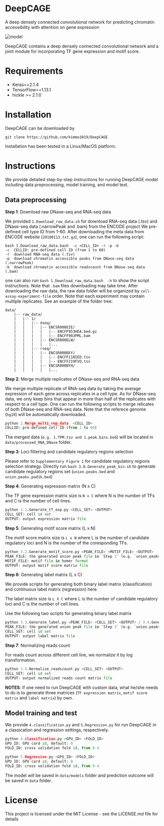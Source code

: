 # DeepCAGE
 A deep densely connected convolutional network for predicting chromatin accessibility with attention on gene expression
 
 ![model](https://github.com/kimmo1019/DeepCAGE/blob/master/model.png)
 
 DeepCAGE contains a deep densely connected convolutional network and a joint module for incorporating TF gene expression and motif score.
 
 # Requirements
- Keras==2.1.4
- TensorFlow==1.13.1
- hickle >= 2.1.0

# Installation
DeepCAGE can be downloaded by
```shell
git clone https://github.com/kimmo1019/DeepCAGE
```
Installation has been tested in a Linux/MacOS platform.

# Instructions
We provide detailed step-by-step instructions for running DeepCAGE model including data preprocessing, model training, and model test.

## Data preprocessing
**Step 1**: Download raw DNase-seq and RNA-seq data

We provided `1.Download_raw_data.sh` for download RNA-seq data (.tsv) and DNase-seq data (.narrowPeak and .bam) from the ENCODE project
We pre-defined cell type ID from 1-60. After downloading the meta data from ENCODE website (`20180113.txt.gz`), one can run the following script:

```shell
bash 1.Download_raw_data.bash  -c <CELL_ID> -r -p -b
-c  CELLID: pre-defined cell ID (from 1 to 60)
-r  download RNA-seq data (.tsv)
-p  download chromatin accessible peaks from DNase-seq data (.narrowPeak)
-b  download chromatin accessible readscount from DNase-seq data (.bam)
```
one can also run ```bash 1.Download_raw_data.bash  -h``` to show the script instructions. Note that `.bam` files downloading may take time. After downloading the raw data, the raw data folder will be organized by `cell-assay-experiment-file` order. Note that each experiment may contain multiple replicates. See an example of the folder tree:

```
data/
    |-- raw_data/
    |   |-- 1/
    |   |   |-- dseq/
    |   |   |   |-- ENCSR000EIE/
    |   |   |   |   |-- ENCFF953HEA.bed.gz
    |   |   |   |   |-- ENCFF983PML.bam
    |   |   |   |-- ENCSR000ELW/
    |   |   |   |   |...
    |   |   |-- rseq/
    |   |   |   |-- ENCSR000BXY/
    |   |   |   |   |-- ENCFF110IED.tsv
    |   |   |   |   |-- ENCFF219FVQ.tsv
    |   |   |   |-- ENCSR000BYH/
    |   |   |   |   |...
```

**Step 2**: Merge multiple replicates of DNase-seq and RNA-seq data

We merge multiple replicate of RNA-seq data by taking the average expression of each gene across replicates in a cell type. As for DNase-seq data, we only keep bins that appear in more than half of the replicates with respect to a cell type. One can run the following scripts to merge relicates of both DNase-seq and RNA-seq data. Note that the referece genome (`hg19`) will be automatically downloaded.

```python
python 2.Merge_multi_rep_data  <CELL_ID> 
CELLID: pre-defined cell ID (from 1 to 60)
```
The merged data (`e.g. 1.TPM.tsv and 1.peak.bins.bed`) will be located in `data/processed_RNA_DNase` folder.

**Step 3**: Loci filtering and candidate regulatory regions selection

Please refer to `Supplementary Figure 1` for candidate regulatory regions selection strategy. Directly run `bash 3.0.Generate_peak_bin.sh` to generate candidate regulatory regions set (`union.peaks.bed` and `union.peaks.pad1k.bed`)

**Step 4**: Generating expression matrix (N x C)

The TF gene expression matrix size is `N x C` where N is the number of TFs and C is the number of cell lines. 

```python
python 3.1.Generate_tf_exp.py <CELL_SET> <OUTPUT>
CELL_SET: cell id set
OUTPUT: output expression matrix file
```
**Step 5**: Generating motif score matrix (L x N)

The motif score matrix size is `L x N` where L is the number of candidate regulatory loci and N is the number of the coresponding TFs.

```python
python 3.2.Generate_motif_score.py <PEAK_FILE> <MOTIF_FILE> <OUTPUT>
PEAK_FILE: the generated union peak file in `Step 3` (e.g. `union.peaks.bed`)
MOTIF_FILE: motif file in homer format
OUTPUT: output motif score matrix file
```
**Step 6**: Generating label matrix (L x C)

We provide scripts for generating both binary label matrix (classification) and continuous label matrix (regression) here.

The label matrix size is `L X C` where L is the number of candidate regulatory loci and C is the number of cell lines.

Use the following two scripts for generating binary label matrix
```python
python 3.3.Generate_label.py <PEAK_FILE> <CELL_SET> <OUTPUT> / 3.4.Generate_label.py <PEAK_FILE> <CELL_SET> <OUTPUT>
PEAK_FILE: the generated union peak file in `Step 3` (e.g. `union.peaks.bed`)
CELL_SET: cell id set
OUTPUT: output label matrix file
```
**Step 7**: Normalizing reads count

For reads count across different cell line, we normalize it by log transformation.
```python
python 3.5.Normalize_readscount.py <CELL_SET> <OUTPUT>
CELL_SET: cell id set
OUTPUT: output normalized reads count matrix file
```
**NOTES**: If one need to run DeepCAGE with custom data, what he/she needs to do is to generate three matrices (`TF expression matrix`, `motif score matrix` and `label matrix`) by own. 

## Model training and test

We provide `4.classification.py` and `5.Regression.py` for run DeepCAGE in a classication and regression settings, respectively.
```python
python 4.classification.py <GPU_ID> <FOLD_ID>
GPU_ID: GPU card id, default: 0
FOLD_ID: cross validation fold id, from 0-4
```
```python
python 5.Regression.py <GPU_ID> <FOLD_ID>
GPU_ID: GPU card id, default: 0
FOLD_ID: cross validation fold id, from 0-4
```
The model will be saved in `data/models` folder and prediction outcome will be saved in `data` folder.


# License
This project is licensed under the MIT License - see the LICENSE.md file for details


























